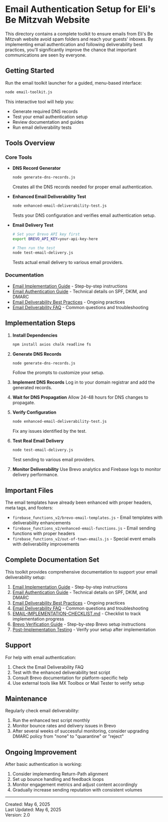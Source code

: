 # Email Authentication Setup for Eli's Be Mitzvah Website

This directory contains a complete toolkit to ensure emails from Eli's Be Mitzvah website avoid spam folders and reach your guests' inboxes. By implementing email authentication and following deliverability best practices, you'll significantly improve the chance that important communications are seen by everyone.

## Getting Started

Run the email toolkit launcher for a guided, menu-based interface:

```bash
node email-toolkit.js
```

This interactive tool will help you:
- Generate required DNS records
- Test your email authentication setup
- Review documentation and guides
- Run email deliverability tests

## Tools Overview

### Core Tools

- **DNS Record Generator**
  ```bash
  node generate-dns-records.js
  ```
  Creates all the DNS records needed for proper email authentication.

- **Enhanced Email Deliverability Test**
  ```bash
  node enhanced-email-deliverability-test.js
  ```
  Tests your DNS configuration and verifies email authentication setup.

- **Email Delivery Test**
  ```bash
  # Set your Brevo API key first
  export BREVO_API_KEY=your-api-key-here
  
  # Then run the test
  node test-email-delivery.js
  ```
  Tests actual email delivery to various email providers.

### Documentation

- [Email Implementation Guide](./email-implementation-guide.md) - Step-by-step instructions
- [Email Authentication Guide](./email-authentication-guide.md) - Technical details on SPF, DKIM, and DMARC
- [Email Deliverability Best Practices](./email-deliverability-best-practices.md) - Ongoing practices
- [Email Deliverability FAQ](./email-deliverability-faq.md) - Common questions and troubleshooting

## Implementation Steps

1. **Install Dependencies**
   ```bash
   npm install axios chalk readline fs
   ```

2. **Generate DNS Records**
   ```bash
   node generate-dns-records.js
   ```
   Follow the prompts to customize your setup.

3. **Implement DNS Records**
   Log in to your domain registrar and add the generated records.

4. **Wait for DNS Propagation**
   Allow 24-48 hours for DNS changes to propagate.

5. **Verify Configuration**
   ```bash
   node enhanced-email-deliverability-test.js
   ```
   Fix any issues identified by the test.

6. **Test Real Email Delivery**
   ```bash
   node test-email-delivery.js
   ```
   Test sending to various email providers.

7. **Monitor Deliverability**
   Use Brevo analytics and Firebase logs to monitor delivery performance.

## Important Files

The email templates have already been enhanced with proper headers, meta tags, and footers:

- `firebase_functions_v2/brevo-email-templates.js` - Email templates with deliverability enhancements
- `firebase_functions_v2/enhanced-email-functions.js` - Email sending functions with proper headers
- `firebase_functions_v2/out-of-town-emails.js` - Special event emails with deliverability improvements

## Complete Documentation Set

This toolkit provides comprehensive documentation to support your email deliverability setup:

1. [Email Implementation Guide](./email-implementation-guide.md) - Step-by-step instructions
2. [Email Authentication Guide](./email-authentication-guide.md) - Technical details on SPF, DKIM, and DMARC
3. [Email Deliverability Best Practices](./email-deliverability-best-practices.md) - Ongoing practices
4. [Email Deliverability FAQ](./email-deliverability-faq.md) - Common questions and troubleshooting
5. [EMAIL-IMPLEMENTATION-CHECKLIST.md](./EMAIL-IMPLEMENTATION-CHECKLIST.md) - Checklist to track implementation progress
6. [Brevo Verification Guide](./brevo-verification-guide.md) - Step-by-step Brevo setup instructions
7. [Post-Implementation Testing](./post-implementation-testing.md) - Verify your setup after implementation

## Support

For help with email authentication:

1. Check the Email Deliverability FAQ
2. Test with the enhanced deliverability test script
3. Consult Brevo documentation for platform-specific help
4. Use external tools like MX Toolbox or Mail Tester to verify setup

## Maintenance

Regularly check email deliverability:

1. Run the enhanced test script monthly
2. Monitor bounce rates and delivery issues in Brevo
3. After several weeks of successful monitoring, consider upgrading DMARC policy from "none" to "quarantine" or "reject"

## Ongoing Improvement

After basic authentication is working:

1. Consider implementing Return-Path alignment
2. Set up bounce handling and feedback loops
3. Monitor engagement metrics and adjust content accordingly
4. Gradually increase sending reputation with consistent volumes

---

Created: May 6, 2025  
Last Updated: May 6, 2025  
Version: 2.0
